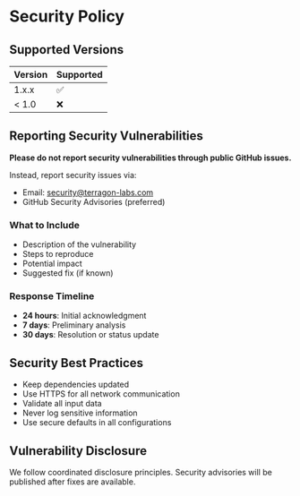 # Security Policy

## Supported Versions

| Version | Supported |
|---------|----------|
| 1.x.x   | ✅       |
| < 1.0   | ❌       |

## Reporting Security Vulnerabilities

**Please do not report security vulnerabilities through public GitHub issues.**

Instead, report security issues via:
- Email: security@terragon-labs.com
- GitHub Security Advisories (preferred)

### What to Include

- Description of the vulnerability
- Steps to reproduce
- Potential impact
- Suggested fix (if known)

### Response Timeline

- **24 hours**: Initial acknowledgment
- **7 days**: Preliminary analysis
- **30 days**: Resolution or status update

## Security Best Practices

- Keep dependencies updated
- Use HTTPS for all network communication
- Validate all input data
- Never log sensitive information
- Use secure defaults in all configurations

## Vulnerability Disclosure

We follow coordinated disclosure principles. Security advisories will be published after fixes are available.